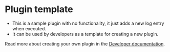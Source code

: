 # Plugin template

* This is a sample plugin with no functionality, it just adds a new log entry when executed.
* It can be used by developers as a template for creating a new plugin.  

Read more about creating your own plugin in the [Developer documentation](https://github.com/Ubiquiti-App/UCRM-plugins/blob/master/docs/index.md).

